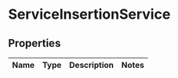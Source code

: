 # ServiceInsertionService

## Properties
Name | Type | Description | Notes
------------ | ------------- | ------------- | -------------
